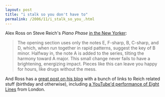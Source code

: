```yaml
---
layout: post
title: "i stalk so you don't have to"
permalink: /2006/11/i_stalk_so_you_.html
---
```


<p>Alex Ross on Steve Reich's <em>Piano Phase</em> <a href="http://www.newyorker.com/critics/music/articles/061113crmu_music">in the New Yorker</a>:</p><blockquote><p>The opening section uses only the notes E, F-sharp, B, C-sharp, and D,
which, when run together in rapid patterns, suggest the key of B minor.
Halfway in, the note A is added to the series, tilting the harmony
toward A major. This small change never fails to have a brightening,
energizing impact. Pieces like this can leave you happy for hours, like
drugs without the mess.</p></blockquote><p>And Ross has a <a href="http://www.therestisnoise.com/2006/11/more_on_reich.html">great post on his blog</a> with a bunch of links to Reich related stuff (birthday and otherwise), including <a href="http://www.youtube.com/watch?v=CuJCp9wsaj8&amp;eurl=">a YouTube'd performance of Eight Lines</a> from London.</p>


